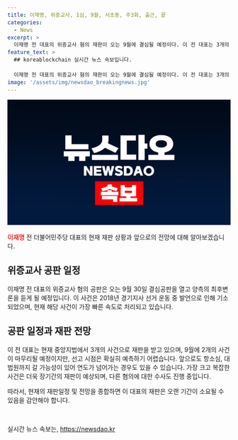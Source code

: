 ```yaml
---
title: 이재명, 위증교사, 1심, 9월, 서초동, 주3회, 출근, 끝
categories:
  - News
excerpt: >
  이재명 전 대표의 위증교사 혐의 재판이 오는 9월에 결심될 예정이다. 이 전 대표는 3개의 사건으로 서초동에서 주 3회 출석하며 재판을 받고 있지만, 9월 이후에는 다른 공판만 남을 것으로 보인다. 선고 시점은 불확실하지만, 2027년 대선을 앞둔 2026년까지 소송이 계속될 가능성이 크다.
feature_text: >
  ## koreablockchain 실시간 뉴스 속보입니다.

  이재명 전 대표의 위증교사 혐의 재판이 오는 9월에 결심될 예정이다. 이 전 대표는 3개의 사건으로 서초동에서 주 3회 출석하며 재판을 받고 있지만, 9월 이후에는 다른 공판만 남을 것으로 보인다. 선고 시점은 불확실하지만, 2027년 대선을 앞둔 2026년까지 소송이 계속될 가능성이 크다.
image: '/assets/img/newsdao_breakingnews.jpg'
---
```


<p><img src="/assets/img/newsdao_breakingnews.jpg" alt="koreablockchain 속보" /></p>

<p><b><span style="color: #ee2323;">이재명</span></b> 전 더불어민주당 대표의 현재 재판 상황과 앞으로의 전망에 대해 알아보겠습니다. </p>

<h2 data-ke-size="size26">위증교사 공판 일정</h2>

<p>이재명 전 대표의 위증교사 혐의 공판은 오는 9월 30일 결심공판을 열고 양측의 최후변론을 듣게 될 예정입니다. 이 사건은 2018년 경기지사 선거 운동 중 발언으로 인해 기소되었으며, 현재 해당 사건이 가장 빠른 속도로 처리되고 있습니다.</p>

<h2 data-ke-size="size26">공판 일정과 재판 전망</h2>

<p>이 전 대표는 현재 중앙지법에서 3개의 사건으로 재판을 받고 있으며, 9월에 2개의 사건이 마무리될 예정이지만, 선고 시점은 확실히 예측하기 어렵습니다. 앞으로도 항소심, 대법원까지 갈 가능성이 있어 연도가 넘어가는 경우도 있을 수 있습니다. 가장 크고 복잡한 사건은 더욱 장기간의 재판이 예상되며, 다른 혐의에 대한 수사도 진행 중입니다.</p>

<p>따라서, 현재의 재판일정 및 전망을 종합하면 이 대표의 재판은 오랜 기간이 소요될 수 있음을 감안해야 합니다.</p>

<p data-ke-size="size16">&nbsp;</p>
실시간 뉴스 속보는, <a href="https://newsdao.kr" rel="dofollow">https://newsdao.kr</a>


